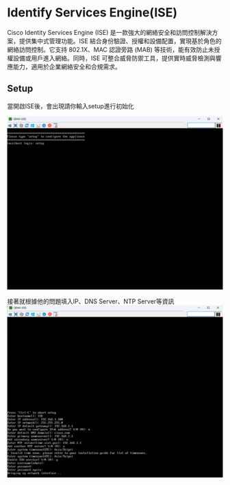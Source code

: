 # Identify Services Engine(ISE) #

Cisco Identity Services Engine (ISE) 是一款強大的網絡安全和訪問控制解決方案，提供集中式管理功能。ISE 結合身份驗證、授權和設備配置，實現基於角色的網絡訪問控制。它支持 802.1X、MAC 認證旁路 (MAB) 等技術，能有效防止未授權設備或用戶進入網絡。同時，ISE 可整合威脅防禦工具，提供實時威脅檢測與響應能力，適用於企業網絡安全和合規需求。

## Setup ##

當開啟ISE後，會出現請你輸入setup進行初始化

![alt text](Image/image.png)

接著就根據他的問題填入IP、DNS Server、NTP Server等資訊
![alt text](image.png)